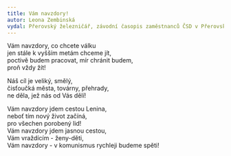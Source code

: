```yaml
---
title: Vám navzdory! 
autor: Leona Zembinská
vydal: Přerovský železničář, závodní časopis zaměstnanců ČSD v Přerovském železničním uzlu, 1962
---
```


Vám navzdory, co chcete válku   
jen stále k vyšším metám chceme jít,   
poctivě budem pracovat, mír chránit budem,   
proň vždy žít!

Náš cíl je veliký, smělý,   
čisťoučká města, továrny, přehrady,  
ne děla, jež nás od Vás dělí!

Vám navzdory jdem cestou Lenina,   
neboť tím nový život začíná,  
pro všechen porobený lid!   
Vám navzdory jdem jasnou cestou,   
Vám vraždícím - ženy-děti,    
Vám navzdory - v komunismus rychleji budeme spěti!
